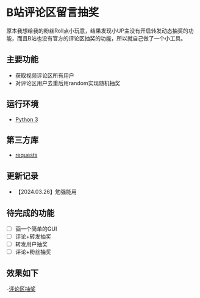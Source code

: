 B站评论区留言抽奖
=================

原本我想给我的粉丝Roll点小玩意，结果发现小UP主没有开启转发动态抽奖的功能，而且B站也没有官方的评论区抽奖的功能，所以就自己做了一个小工具。

## 主要功能
- 获取视频评论区所有用户
- 对评论区用户去重后用random实现随机抽奖


## 运行环境

- [Python 3](https://www.python.org/)

## 第三方库

- [requests](https://pypi.org/project/requests/)

## 更新记录
- 【2024.03.26】勉强能用

## 待完成的功能
- [ ] 画一个简单的GUI
- [ ] 评论+转发抽奖
- [ ] 转发用户抽奖
- [ ] 评论+粉丝抽奖

## 效果如下
-[评论区抽奖](https://www.bilibili.com/video/BV1DA4m1P7ZS)
